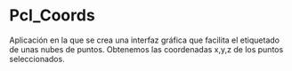# Pcl_Coords

Aplicación en la que se crea una interfaz gráfica que facilita el etiquetado de unas nubes de puntos.
Obtenemos las coordenadas x,y,z de los puntos seleccionados.
